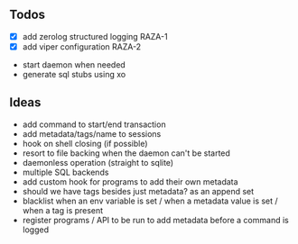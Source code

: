 ## Todos

* [x] add zerolog structured logging RAZA-1
* [x] add viper configuration RAZA-2
* start daemon when needed
* generate sql stubs using xo

## Ideas

* add command to start/end transaction
* add metadata/tags/name to sessions
* hook on shell closing (if possible)
* resort to file backing when the daemon can't be started
* daemonless operation (straight to sqlite)
* multiple SQL backends
* add custom hook for programs to add their own metadata
* should we have tags besides just metadata? as an append set
* blacklist when an env variable is set / when a metadata value is set / when a tag is present
* register programs / API to be run to add metadata before a command is logged